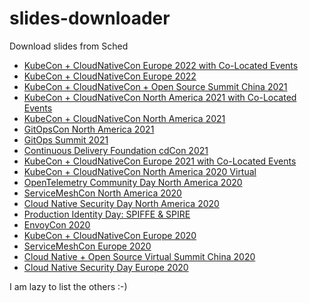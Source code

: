 # slides-downloader

Download slides from Sched

* [KubeCon + CloudNativeCon Europe 2022 with Co-Located Events](kubecon-eu-22-all.sh)
* [KubeCon + CloudNativeCon Europe 2022](kccnceu2022.sh)
* [KubeCon + CloudNativeCon + Open Source Summit China 2021](kccncosschn21.sh)
* [KubeCon + CloudNativeCon North America 2021 with Co-Located Events](kubecon-na-21-all.sh)
* [KubeCon + CloudNativeCon North America 2021](kccncna2021.sh)
* [GitOpsCon North America 2021](gitopsconna21.sh)
* [GitOps Summit 2021](gitopssummit2021.sh)
* [Continuous Delivery Foundation cdCon 2021](cdcon2021.sh)
* [KubeCon + CloudNativeCon Europe 2021 with Co-Located Events](kubecon-eu-21-all.sh)
* [KubeCon + CloudNativeCon North America 2020 Virtual](kccncna20.sh)
* [OpenTelemetry Community Day North America 2020](otcdna20.sh)
* [ServiceMeshCon North America 2020](smcna20.sh)
* [Cloud Native Security Day North America 2020](cnsdna20.sh)
* [Production Identity Day: SPIFFE & SPIRE](spiffespiredayna20.sh)
* [EnvoyCon 2020](envoycon2020.sh)
* [KubeCon + CloudNativeCon Europe 2020](kccnceu20.sh)
* [ServiceMeshCon Europe 2020](servicemeshconeu20.sh)
* [Cloud Native + Open Source Virtual Summit China 2020](cnosvschina20cn.sh)
* [Cloud Native Security Day Europe 2020](cnsdeu20.sh)

I am lazy to list the others :-)